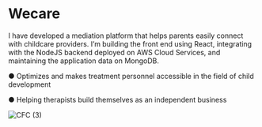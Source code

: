# Wecare


I have developed a mediation platform that helps parents easily connect with childcare providers.
I’m building the front end using React, integrating with the NodeJS backend deployed on AWS Cloud Services, and maintaining the application data on MongoDB.

 ● Optimizes and makes treatment personnel accessible in the field of child development
 
 ● Helping therapists build themselves as an independent business
 
 ![CFC (3)](https://user-images.githubusercontent.com/106341739/218725513-ce81f30d-2739-4069-8199-303f2b8031a1.png)


